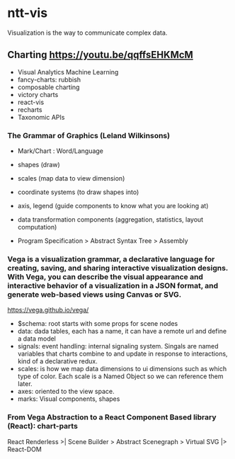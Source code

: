# ntt-vis
Visualization is the way to communicate complex data.

## Charting https://youtu.be/qqffsEHKMcM

* Visual Analytics Machine Learning
* fancy-charts: rubbish
* composable charting
* victory charts
* react-vis
* recharts
* Taxonomic APIs

### The Grammar of Graphics (Leland Wilkinsons)

* Mark/Chart : Word/Language

* shapes (draw)
* scales (map data to view dimension)
* coordinate systems (to draw shapes into)
* axis, legend (guide components to know what you are looking at)
* data transformation components (aggregation, statistics, layout computation)

- Program Specification > Abstract Syntax Tree > Assembly

### Vega is a visualization grammar, a declarative language for creating, saving, and sharing interactive visualization designs. With Vega, you can describe the visual appearance and interactive behavior of a visualization in a JSON format, and generate web-based views using Canvas or SVG.

https://vega.github.io/vega/

* $schema: root starts with some props for scene nodes
* data: dada tables, each has a name, it can have a remote url and define a data model
* signals: event handling: internal signaling system. Singals are named variables that charts combine to and update in response to interactions, kind of a declarative redux.
* scales: is how we map data dimensions to ui dimensions such as which type of color. Each scale is a Named Object so we can reference them later.
* axes: oriented to the view space.
* marks: Visual components, shapes


### From Vega Abstraction to a React Component Based library (React): chart-parts

React Renderless >| Scene Builder > Abstract Scenegraph > Virtual SVG |> React-DOM



